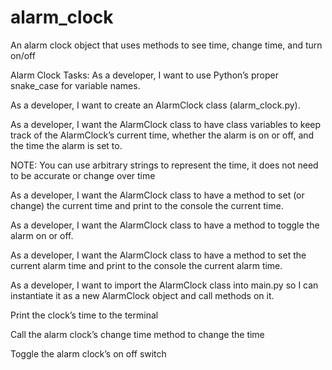 # alarm_clock
An alarm clock object that uses methods to see time, change time, and turn on/off


Alarm Clock Tasks:
As a developer, I want to use Python’s proper snake_case for variable names.

As a developer, I want to create an AlarmClock class (alarm_clock.py).

As a developer, I want the AlarmClock class to have class variables to keep track of the AlarmClock’s current time, whether the alarm is on or off, and the time the alarm is set to. 

NOTE: You can use arbitrary strings to represent the time, it does not need to be accurate or change over time

As a developer, I want the AlarmClock class to have a method to set (or change) the current time and print to the console the current time.

As a developer, I want the AlarmClock class to have a method to toggle the alarm on or off. 

As a developer, I want the AlarmClock class to have a method to set the current alarm time and print to the console the current alarm time.

As a developer, I want to import the AlarmClock class into main.py so I can instantiate it as a new AlarmClock object and call methods on it.

Print the clock’s time to the terminal

Call the alarm clock’s change time method to change the time

Toggle the alarm clock’s on off switch
